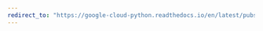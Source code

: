 ```yaml
---
redirect_to: "https://google-cloud-python.readthedocs.io/en/latest/pubsub/subscriber/api/policy.html"
---
```

